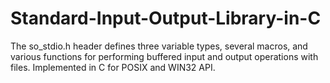 # Standard-Input-Output-Library-in-C
The so_stdio.h header defines three variable types, several macros, and various functions for performing buffered input and output operations with files. Implemented in C for POSIX and WIN32 API.
